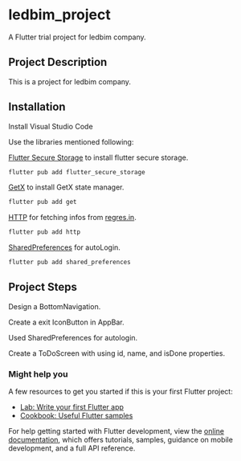 # ledbim_project

A Flutter trial project for ledbim company.

## Project Description

This is a project for ledbim company.

## Installation

Install Visual Studio Code

Use the libraries mentioned following:

[Flutter Secure Storage]([https://pip.pypa.io/en/stable/](https://pub.dev/packages/flutter_secure_storage)) to install flutter secure storage.
```bash
flutter pub add flutter_secure_storage
```

[GetX](https://pub.dev/packages/get) to install GetX state manager.
```bash
flutter pub add get
```

[HTTP](https://pub.dev/packages/http) for fetching infos from [regres.in](https://reqres.in).

```bash
flutter pub add http
```

[SharedPreferences](https://pub.dev/packages/shared_preferences) for autoLogin.
```bash
flutter pub add shared_preferences
```

## Project Steps
Design a BottomNavigation.

Create a exit IconButton in AppBar.

Used SharedPreferences for autologin.

Create a ToDoScreen with using id, name, and isDone properties.


### Might help you
A few resources to get you started if this is your first Flutter project:

- [Lab: Write your first Flutter app](https://docs.flutter.dev/get-started/codelab)
- [Cookbook: Useful Flutter samples](https://docs.flutter.dev/cookbook)

For help getting started with Flutter development, view the
[online documentation](https://docs.flutter.dev/), which offers tutorials,
samples, guidance on mobile development, and a full API reference.


